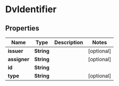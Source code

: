# DvIdentifier

## Properties
Name | Type | Description | Notes
------------ | ------------- | ------------- | -------------
**issuer** | **String** |  |  [optional]
**assigner** | **String** |  |  [optional]
**id** | **String** |  | 
**type** | **String** |  |  [optional]
